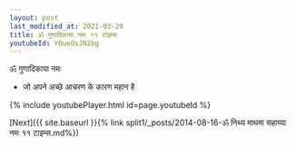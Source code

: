 ```yaml
---
layout: post
last_modified_at: 2021-03-29
title: ॐ गुणादिकाया नमः ११ टाइम्स
youtubeId: YOueOsJN2bg
---
```

 
 
 ॐ गुणादिकाया नमः  
 
 -  जो अपने अच्छे आचरण के कारण महान है 
 
  
 
  
 
 
 
 
 
 


{% include youtubePlayer.html id=page.youtubeId %}
 
[Next]({{ site.baseurl }}{% link  split1/_posts/2014-08-16-ॐ निथ्य माथमा सहाय्या नमः ११ टाइम्स.md%})
 
